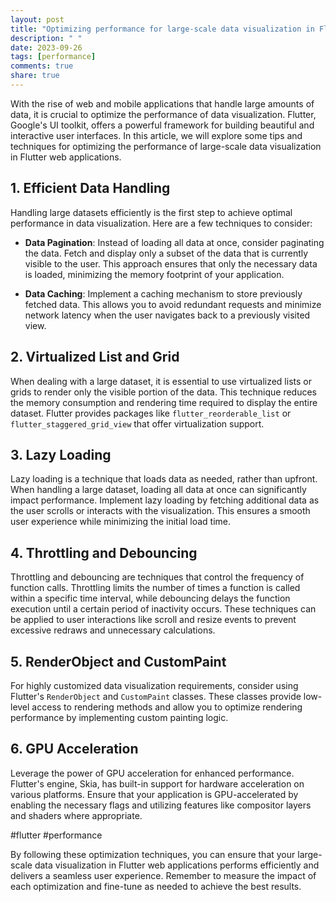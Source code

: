 ```yaml
---
layout: post
title: "Optimizing performance for large-scale data visualization in Flutter web"
description: " "
date: 2023-09-26
tags: [performance]
comments: true
share: true
---
```


With the rise of web and mobile applications that handle large amounts of data, it is crucial to optimize the performance of data visualization. Flutter, Google's UI toolkit, offers a powerful framework for building beautiful and interactive user interfaces. In this article, we will explore some tips and techniques for optimizing the performance of large-scale data visualization in Flutter web applications.

## 1. Efficient Data Handling

Handling large datasets efficiently is the first step to achieve optimal performance in data visualization. Here are a few techniques to consider:

- **Data Pagination**: Instead of loading all data at once, consider paginating the data. Fetch and display only a subset of the data that is currently visible to the user. This approach ensures that only the necessary data is loaded, minimizing the memory footprint of your application.

- **Data Caching**: Implement a caching mechanism to store previously fetched data. This allows you to avoid redundant requests and minimize network latency when the user navigates back to a previously visited view.

## 2. Virtualized List and Grid

When dealing with a large dataset, it is essential to use virtualized lists or grids to render only the visible portion of the data. This technique reduces the memory consumption and rendering time required to display the entire dataset. Flutter provides packages like `flutter_reorderable_list` or `flutter_staggered_grid_view` that offer virtualization support.

## 3. Lazy Loading

Lazy loading is a technique that loads data as needed, rather than upfront. When handling a large dataset, loading all data at once can significantly impact performance. Implement lazy loading by fetching additional data as the user scrolls or interacts with the visualization. This ensures a smooth user experience while minimizing the initial load time.

## 4. Throttling and Debouncing

Throttling and debouncing are techniques that control the frequency of function calls. Throttling limits the number of times a function is called within a specific time interval, while debouncing delays the function execution until a certain period of inactivity occurs. These techniques can be applied to user interactions like scroll and resize events to prevent excessive redraws and unnecessary calculations.

## 5. RenderObject and CustomPaint

For highly customized data visualization requirements, consider using Flutter's `RenderObject` and `CustomPaint` classes. These classes provide low-level access to rendering methods and allow you to optimize rendering performance by implementing custom painting logic.

## 6. GPU Acceleration

Leverage the power of GPU acceleration for enhanced performance. Flutter's engine, Skia, has built-in support for hardware acceleration on various platforms. Ensure that your application is GPU-accelerated by enabling the necessary flags and utilizing features like compositor layers and shaders where appropriate.

#flutter #performance

By following these optimization techniques, you can ensure that your large-scale data visualization in Flutter web applications performs efficiently and delivers a seamless user experience. Remember to measure the impact of each optimization and fine-tune as needed to achieve the best results.